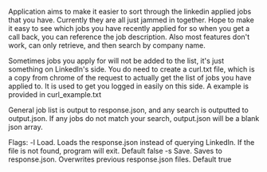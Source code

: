 Application aims to make it easier to sort through the linkedin applied jobs that you have.
Currently they are all just jammed in together. Hope to make it easy to see which jobs you have recently applied for so when you get a call back,
you can reference the job description.
Also most features don't work, can only retrieve, and then search by company name.

Sometimes jobs you apply for will not be added to the list, it's just something on LinkedIn's side.
You do need to create a curl.txt file, which is a copy from chrome of the request to actually get the list of jobs you have applied to.
It is used to get you logged in easily on this side. A example is provided in curl_example.txt

General job list is output to response.json, and any search is outputted to output.json. If any jobs do not match your search, output.json will be a blank json array.

Flags:
-l    Load. Loads the response.json instead of querying LinkedIn. If the file is not found, program will exit. Default false
-s    Save. Saves to response.json. Overwrites previous response.json files. Default true